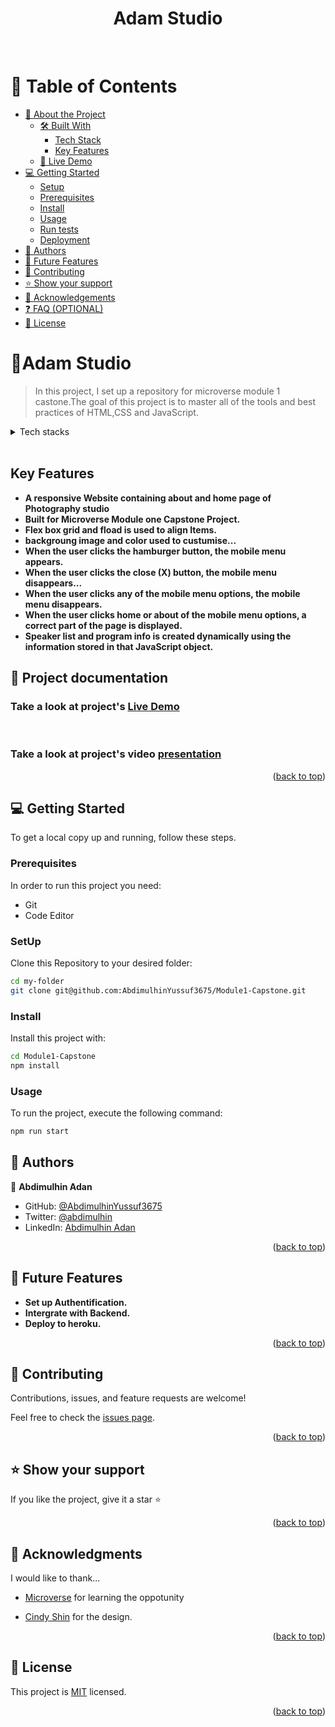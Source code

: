 <a name="readme-top"></a>


<div align="center">
  <h1>Adam Studio</h1>
  <br/>

</div>


# 📗 Table of Contents

- [📖 About the Project](#about-project)
  - [🛠 Built With](#built-with)
    - [Tech Stack](#tech-stack)
    - [Key Features](#key-features)
  - [🚀 Live Demo](#live-demo)
- [💻 Getting Started](#getting-started)
  - [Setup](#setup)
  - [Prerequisites](#prerequisites)
  - [Install](#install)
  - [Usage](#usage)
  - [Run tests](#run-tests)
  - [Deployment](#triangular_flag_on_post-deployment)
- [👥 Authors](#authors)
- [🔭 Future Features](#future-features)
- [🤝 Contributing](#contributing)
- [⭐️ Show your support](#support)
- [🙏 Acknowledgements](#acknowledgements)
- [❓ FAQ (OPTIONAL)](#faq)
- [📝 License](#license)


# 📖<a name="about-project">Adam Studio</a>

> In this project, I set up a repository for microverse module 1 castone.The goal of this project is to master all of the tools and best practices of HTML,CSS and JavaScript.

<details>
  <summary>Tech stacks</summary>
  <ul>
    <li>JavaScript</li>
    <li>Html</li>
    <li>CSS3</li>
    <li>Github Actions</li>
  </ul>
</details>
<br>


## Key Features <a name="key-features"></a>

- **A responsive Website containing about and home page of Photography studio**
-  **Built for Microverse Module one Capstone Project.**
- **Flex box grid and fload is used to align Items.**
- **backgroung image and color used to custumise...**
- **When the user clicks the hamburger button, the mobile menu appears.**
- **When the user clicks the close (X) button, the mobile menu disappears...**
- **When the user clicks any of the mobile menu options, the mobile menu disappears.**
- **When the user clicks home or about of the mobile menu options, a correct part of the page is displayed.**
- **Speaker list and program info is created dynamically using the information stored in that JavaScript object.**


## 🚀 Project documentation <a name="live-demo"></a>
### Take a look at project's [Live Demo](https://abdimulhinyussuf3675.github.io/Module1-Capstone/)
<br/>

### Take a look at project's video  [presentation](https://loom.com/share/beb707cc0b3f46f4a285ccb5f76adcaa)



<p align="right">(<a href="#readme-top">back to top</a>)</p>


## 💻 Getting Started <a name="getting-started"></a>

To get a local copy up and running, follow these steps.

### Prerequisites

In order to run this project you need:

- Git
- Code Editor

### SetUp

Clone this Repository to your desired folder:

``` sh
cd my-folder
git clone git@github.com:AbdimulhinYussuf3675/Module1-Capstone.git
```
### Install
Install this project with:

``` sh
cd Module1-Capstone
npm install
```

### Usage
To run the project, execute the following command:
``` sh
npm run start
```

## 👥 Authors <a name="authors"></a>

👤 **Abdimulhin Adan**

- GitHub: [@AbdimulhinYussuf3675](https://github.com/AbdimulhinYussuf3675)
- Twitter: [@abdimulhin](https://twitter.com/abdimulhin)
- LinkedIn: [Abdimulhin Adan](https://github.com/AbdimulhinYussuf3675)

<p align="right">(<a href="#readme-top">back to top</a>)</p>

<!-- FUTURE FEATURES -->

## 🔭 Future Features <a name="future-features"></a>
- **Set up Authentification.**
- **Intergrate with Backend.**
- **Deploy to heroku.**

<p align="right">(<a href="#readme-top">back to top</a>)</p>


## 🤝 Contributing <a name="contributing"></a>

Contributions, issues, and feature requests are welcome!

Feel free to check the [issues page](../../issues/).

<p align="right">(<a href="#readme-top">back to top</a>)</p>

<!-- SUPPORT -->

## ⭐️ Show your support <a name="support"></a>


If you like the project, give it a star ⭐️

<p align="right">(<a href="#readme-top">back to top</a>)</p>

## 🙏 Acknowledgments <a name="acknowledgements"></a>

I would like to thank...

- [Microverse](https://www.microverse.org/) for learning the oppotunity

- [Cindy Shin](https://www.behance.net/gallery/29845175/CC-Global-Summit-2015) for the design. 


<p align="right">(<a href="#readme-top">back to top</a>)</p>

## 📝 License <a name="license"></a>

This project is [MIT](./LICENSE) licensed.

<p align="right">(<a href="#readme-top">back to top</a>)</p>